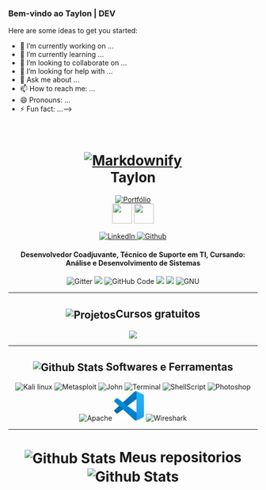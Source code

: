 ### Bem-vindo ao Taylon | DEV

Here are some ideas to get you started:

- 🔭 I’m currently working on ...
- 🌱 I’m currently learning ...
- 👯 I’m looking to collaborate on ...
- 🤔 I’m looking for help with ...
- 💬 Ask me about ...
- 📫 How to reach me: ...
- 😄 Pronouns: ...
- ⚡ Fun fact: ...-->
<!-- Cabeçalho -->


<h1 align="center">
  <br>
  <a href=""><img src="https://github.com/MarcusTechs/MarcusTechs/assets/138902771/635d53ce-c3eb-4d64-8609-a582963a34bc" alt="Markdownify" width="200"></a>
  <br>
  Taylon
	
  <br>
  
</h1>
<div align="center">
    <a href="">
        <img src="https://img.shields.io/badge/Portefólio-1E772C?style=for-the-badge&logo=GitHub" alt="Portfólio">
  <div align="center">
	  
</div>
<a href="https://docs.github.com/en/developers" target="_blank"><img src="https://raw.githubusercontent.com/acervenky/acervenky/master/assets/devbadge.gif" width="40" height="40"></a>  <a href="https://archiveprogram.github.com/" target="_blank"><img src="https://raw.githubusercontent.com/acervenky/acervenky/master/assets/acbadge.gif" width="40" height="40"></a> 

</div>
<p align="center">
  
  <a href="https://www.linkedin.com/in/marcus-erick-874bba268/">
  <img src="https://img.shields.io/badge/LinkedIn-blue?style=for-the-badge&logo=linkedin&logoColor=white" alt="LinkedIn">
</a>
<a href="https://github.com/MarcusTechs">
  <img src="https://img.shields.io/badge/GitHub-black?style=for-the-badge&logo=github&labelColor=181717&logoColor=white&font=Pacifico" alt="Github">
</a>


</p>
</div>

<h4 align="center"> Desenvolvedor Coadjuvante, Técnico de Suporte em TI, Cursando: Análise e Desenvolvimento de Sistemas</h4>

<!-- Fim do Cabeçalho -->
<p align="center">
</a>
    <img src="https://img.shields.io/badge/Linux-E34F26?style=for-the-badge&logo=linux&logoColor=black"
         alt="Gitter">
  </a>
      <img src="https://img.shields.io/badge/HTML-239120?style=for-the-badge&logo=html5&logoColor=white">
  </a>
  <img src="https://img.shields.io/badge/GitHub%20Code-181717?style=for-the-badge&logo=github&logoColor=white" alt="GitHub Code">
</a>
    <img src="https://img.shields.io/badge/PHP-777BB4?style=for-the-badge&logo=php&logoColor=white">
  </a>
<img src="https://img.shields.io/badge/Shell_Script-121011?style=for-the-badge&logo=gnu-bash&logoColor=white">
   </a>
   <img src="https://img.shields.io/badge/GNU-A42E2B?style=for-the-badge&logo=gnu&logoColor=white" alt="GNU">

</p>


</h3>
    </td>
  </tr>
</table>
</div>

<!-- Fim dos Status -->
***


<h2 align="center">
  <img src="https://github.com/MarcusTechs/MarcusTechs/assets/138902771/3e73dc8d-3762-4cfc-ad23-e7bf73f438d5" alt="Projetos" width="30px" style="vertical-align: middle;">Cursos gratuitos
</h2>
<p align="center">
<a href="https://github.com/marcustechs/Free-way">
 <img align="center" src="https://github-readme-stats.vercel.app/api/pin/?username=MarcusTechs&repo=Free-way&theme=dark" />
</a>

***
<div align="center">
    <h2>
        <img src="https://github.com/MarcusTechs/MarcusTechs/assets/138902771/8c8a148a-1798-4ba1-ae22-bb136df716db" alt="Github Stats" width="30px" style="vertical-align: middle;">
        Softwares e Ferramentas
    </h2>
    <img alt="Kali linux" width="60px" src="https://github.com/MarcusTechs/MarcusTechs/assets/138902771/3e081c6c-9e34-4936-a133-2bca1a9fe722" />
    <img alt="Metasploit" width="50px" src="https://github.com/MarcusTechs/MarcusTechs/assets/138902771/5c4e5f42-3ea6-4bea-843a-328aea4557a1" />
    <img alt="John" width="60px" src="https://github.com/MarcusTechs/MarcusTechs/assets/138902771/bdb50352-12e9-48dc-ad95-1c4cd47fb7b1" />
    <img alt="Terminal" width="60px" src="https://github.com/MarcusTechs/MarcusTechs/assets/138902771/048b2bc7-239d-4401-98a8-922395ccc691" />
    <img alt="ShellScript" width="60px" src="https://github.com/MarcusTechs/MarcusTechs/assets/138902771/56060f3a-1eb8-4c8f-aa1b-c3ebc459e85a" />
    <img alt="Photoshop" width="60px" src="https://github.com/MarcusTechs/MarcusTechs/assets/138902771/ed47c4b9-f811-4aa9-8d05-c5b634264fd0" />
    <img alt="Apache" width="60px" src="https://github.com/MarcusTechs/MarcusTechs/assets/138902771/fce88727-c2e4-4fc1-930f-abd67829f77d" />
    <img alt="Visual Studio Code" width="60px" src="https://raw.githubusercontent.com/github/explore/80688e429a7d4ef2fca1e82350fe8e3517d3494d/topics/visual-studio-code/visual-studio-code.png" />
    <img alt="Wireshark" width="60px" src="https://github.com/MarcusTechs/MarcusTechs/assets/138902771/c422f7f2-cc37-40bf-8d9a-64bad1820dbb" />
</div>

***

<h1 align="center">
  <img src="https://github.com/MarcusTechs/MarcusTechs/assets/138902771/a218165b-4844-4796-8007-559f05f58d62" alt="Github Stats" width="30px" style="vertical-align: middle;"> Meus repositorios
  <img src="https://github.com/MarcusTechs/MarcusTechs/assets/138902771/a218165b-4844-4796-8007-559f05f58d62" alt="Github Stats" width="30px" style="vertical-align: middle;">
</h1>
